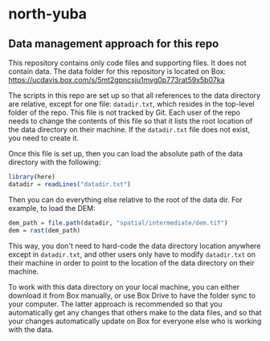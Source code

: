 # north-yuba

## Data management approach for this repo

This repository contains only code files and supporting files. It does not contain data. The data folder for this repository is located on Box: https://ucdavis.box.com/s/5mt2gpncsju1mvg0p773rat59x5b07ka

The scripts in this repo are set up so that all references to the data directory are relative, except for one file: `datadir.txt`, which resides in the top-level folder of the repo. This file is not tracked by Git. Each user of the repo needs to change the contents of this file so that it lists the root location of the data directory on their machine. If the `datadir.txt` file does not exist, you need to create it.

Once this file is set up, then you can load the absolute path of the data directory with the following:
```R 
library(here)
datadir = readLines("datadir.txt")
```

Then you can do everything else relative to the root of the data dir. For example, to load the DEM:
```R
dem_path = file.path(datadir, "spatial/intermediate/dem.tif")
dem = rast(dem_path)
```
This way, you don't need to hard-code the data directory location anywhere except in `datadir.txt`, and other users only have to modify `datadir.txt` on their machine in order to point to the location of the data directory on their machine.

To work with this data directory on your local machine, you can either download it from Box manually, or use Box Drive to have the folder sync to your computer. The latter approach is recommended so that you automatically get any changes that others make to the data files, and so that your changes automatically update on Box for everyone else who is working with the data.

